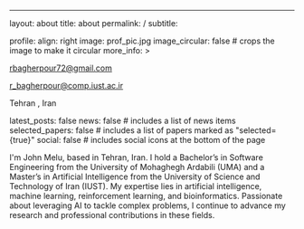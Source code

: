 ---
layout: about
title: about
permalink: /
subtitle:  

profile:
  align: right
  image: prof_pic.jpg
  image_circular: false # crops the image to make it circular
  more_info: >
    <p>rbagherpour72@gmail.com</p>
    <p>r_bagherpour@comp.iust.ac.ir</p>
    <p>Tehran , Iran</p>

latest_posts: false
news: false # includes a list of news items
selected_papers: false # includes a list of papers marked as "selected={true}"
social: false # includes social icons at the bottom of the page




I'm John Melu, based in Tehran, Iran. I hold a Bachelor’s in Software Engineering from the University of Mohaghegh Ardabili (UMA) and a Master’s in Artificial Intelligence from the University of Science and Technology of Iran (IUST). My expertise lies in artificial intelligence, machine learning, reinforcement learning, and bioinformatics. Passionate about leveraging AI to tackle complex problems, I continue to advance my research and professional contributions in these fields. 
